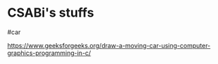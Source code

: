 # CSABi's stuffs
#car

https://www.geeksforgeeks.org/draw-a-moving-car-using-computer-graphics-programming-in-c/
